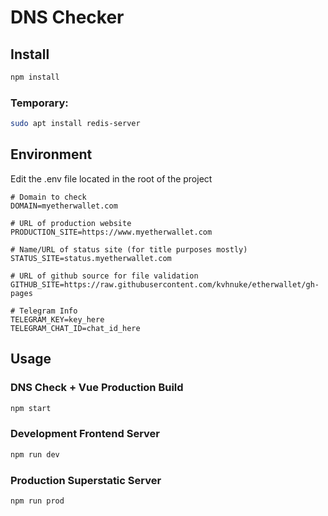 # DNS Checker

## Install

```bash
npm install
```

### Temporary:

```bash
sudo apt install redis-server
```

## Environment

Edit the .env file located in the root of the project

```
# Domain to check
DOMAIN=myetherwallet.com

# URL of production website
PRODUCTION_SITE=https://www.myetherwallet.com

# Name/URL of status site (for title purposes mostly)
STATUS_SITE=status.myetherwallet.com

# URL of github source for file validation
GITHUB_SITE=https://raw.githubusercontent.com/kvhnuke/etherwallet/gh-pages

# Telegram Info
TELEGRAM_KEY=key_here
TELEGRAM_CHAT_ID=chat_id_here
```

## Usage

### DNS Check + Vue Production Build

```bash
npm start
```

### Development Frontend Server

```bash
npm run dev
```

### Production Superstatic Server

```bash
npm run prod
```